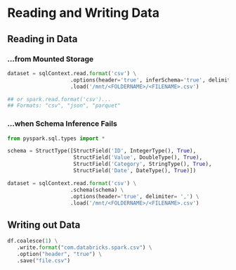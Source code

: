 # Reading and Writing Data

## Reading in Data

### ...from Mounted Storage

```python
dataset = sqlContext.read.format('csv') \
                    .options(header='true', inferSchema='true', delimiter= ',') \
                    .load('/mnt/<FOLDERNAME>/<FILENAME>.csv')

## or spark.read.format('csv')...
## Formats: "csv", "json", "parquet"
```

### ...when Schema Inference Fails

```python
from pyspark.sql.types import *

schema = StructType([StructField('ID', IntegerType(), True),
                     StructField('Value', DoubleType(), True),
                     StructField('Category', StringType(), True),
                     StructField('Date', DateType(), True)])

dataset = sqlContext.read.format('csv') \
                    .schema(schema) \
                    .options(header='true', delimiter= ',') \
                    .load('/mnt/<FOLDERNAME>/<FILENAME>.csv')
```

## Writing out Data

```python
df.coalesce(1) \
   .write.format("com.databricks.spark.csv") \
   .option("header", "true") \
   .save("file.csv")
```

